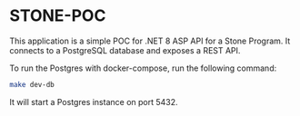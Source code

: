 # STONE-POC

This application is a simple POC for .NET 8 ASP API for a Stone Program. It connects to a PostgreSQL database and exposes a REST API.

To run the Postgres with docker-compose, run the following command:

```bash
make dev-db
```

It will start a Postgres instance on port 5432.